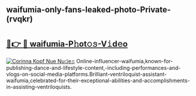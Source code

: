 ## waifumia-only-fans​-leaked-photo​-Private-(rvqkr)


# <h2><a href="https://mediaupload.pro?title=waifumia&ref=git">🔗👉 🔴 waifumia-P𝚑ot𝚘𝚜-V𝚒d𝚎o</a></h2>

[![Corinna Kopf Nue Nu𝚍e𝚜](https://i.imgur.com/0qMVB7G.gif)](https://mediaupload.pro?title=waifumia&ref=git)
Online-influencer-waifumia,known-for-publishing-dance-and-lifestyle-content,-including-performances-and-vlogs-on-social-media-platforms.Brilliant-ventriloquist-assistant-waifumia,celebrated-for-their-exceptional-abilities-and-accomplishments-in-assisting-ventriloquists.  